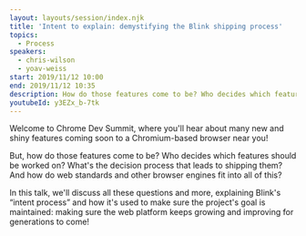 ```yaml
---
layout: layouts/session/index.njk
title: 'Intent to explain: demystifying the Blink shipping process'
topics:
  - Process
speakers:
  - chris-wilson
  - yoav-weiss
start: 2019/11/12 10:00
end: 2019/11/12 10:35
description: How do those features come to be? Who decides which features should be worked on? What's the decision process that leads to shipping them? And how do web standards and other browser engines fit into all of this…
youtubeId: y3EZx_b-7tk
---
```


Welcome to Chrome Dev Summit, where you'll hear about many new and shiny features coming soon to a Chromium-based browser near you!

But, how do those features come to be? Who decides which features should be worked on? What's the decision process that leads to shipping them? And how do web standards and other browser engines fit into all of this?

In this talk, we'll discuss all these questions and more, explaining Blink's “intent process” and how it's used to make sure the project's goal is maintained: making sure the web platform keeps growing and improving for generations to come!
